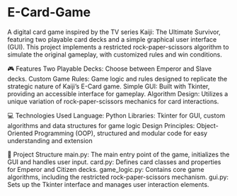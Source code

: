 # E-Card-Game
A digital card game inspired by the TV series Kaiji: The Ultimate Survivor, featuring two playable card decks and a simple graphical user interface (GUI). This project implements a restricted rock-paper-scissors algorithm to simulate the original gameplay, with customized rules and win conditions.

🎮 Features
Two Playable Decks: Choose between Emperor and Slave decks.
Custom Game Rules: Game logic and rules designed to replicate the strategic nature of Kaiji’s E-Card game.
Simple GUI: Built with Tkinter, providing an accessible interface for gameplay.
Algorithm Design: Utilizes a unique variation of rock-paper-scissors mechanics for card interactions.

💻 Technologies Used
Language: Python
Libraries: Tkinter for GUI, custom algorithms and data structures for game logic
Design Principles: Object-Oriented Programming (OOP), structured and modular code for easy understanding and extension

📂 Project Structure
main.py: The main entry point of the game, initializes the GUI and handles user input.
card.py: Defines card classes and properties for Emperor and Citizen decks.
game_logic.py: Contains core game algorithms, including the restricted rock-paper-scissors mechanism.
gui.py: Sets up the Tkinter interface and manages user interaction elements.


